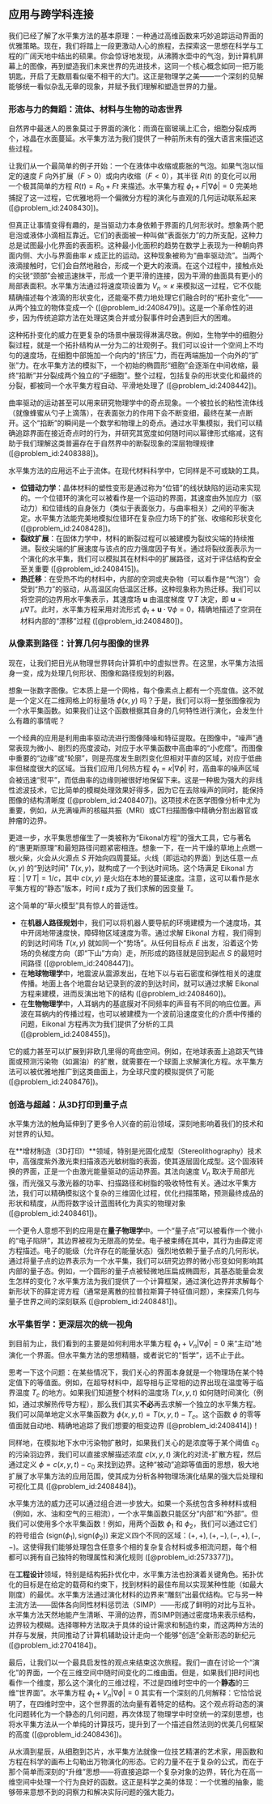 ## 应用与跨学科连接

我们已经了解了水平集方法的基本原理：一种通过高维函数来巧妙追踪运动界面的优雅策略。现在，我们将踏上一段更激动人心的旅程，去探索这一思想在科学与工程的广阔天地中结出的硕果。你会惊讶地发现，从沸腾水壶中的气泡，到计算机屏幕上的图像，再到塑造我们未来世界的先进技术，这同一个核心概念如同一把万能钥匙，开启了无数扇看似毫不相干的大门。这正是物理学之美——一个深刻的见解能够统一看似杂乱无章的现象，并赋予我们理解和塑造世界的力量。

### 形态与力的舞蹈：流体、材料与生物的动态世界

自然界中最迷人的景象莫过于界面的演化：雨滴在窗玻璃上汇合，细胞分裂成两个，冰晶在水面蔓延。水平集方法为我们提供了一种前所未有的强大语言来描述这些过程。

让我们从一个最简单的例子开始：一个在液体中收缩或膨胀的气泡。如果气泡以恒定的速度 $F$ 向外扩展（$F>0$）或向内收缩（$F<0$），其半径 $R(t)$ 的变化可以用一个极其简单的方程 $R(t) = R_0 + F t$ 来描述。水平集方程 $\phi_t + F|\nabla\phi|=0$ 完美地捕捉了这一过程，它优雅地将一个偏微分方程的演化与直观的几何运动联系起来 ([@problem_id:2408430])。

但真正让事情变得有趣的，是当驱动力本身依赖于界面的几何形状时。想象两个肥皂泡或液体小滴相互靠近。它们的表面被一种叫做“表面张力”的力所支配，这种力总是试图最小化界面的表面积。这种最小化面积的趋势在数学上表现为一种朝向界面内侧、大小与界面曲率 $\kappa$ 成正比的运动。这种现象被称为“曲率驱动流”。当两个液滴接触时，它们会自然地融合，形成一个更大的液滴。在这个过程中，接触点处的尖锐“颈部”会被迅速抹平，形成一个更平滑的连接，因为平滑的曲面具有更小的局部表面积。水平集方法通过将速度项设置为 $V_n \propto \kappa$ 来模拟这一过程，它不仅能精确描述每个液滴的形状变化，还能毫不费力地处理它们融合时的“拓扑变化”——从两个独立的物体变成一个 ([@problem_id:2408479])。这是一个革命性的进步，因为传统追踪方法在处理这类合并或分裂事件时会遇到巨大的困难。

这种拓扑变化的威力在更复杂的场景中展现得淋漓尽致。例如，生物学中的细胞分裂过程，就是一个拓扑结构从一分为二的壮观例子。我们可以设计一个空间上不均匀的速度场，在细胞中部施加一个向内的“挤压”力，而在两端施加一个向外的“扩张”力。在水平集方法的模拟下，一个初始的椭圆形“细胞”会逐渐在中间收缩，最终“掐断”并分裂成两个独立的“子细胞”。整个过程，包括复杂的形状变化和最终的分裂，都被同一个水平集方程自动、平滑地处理了 ([@problem_id:2408442])。

曲率驱动的运动甚至可以用来研究物理学中的奇点现象。一个被拉长的粘性流体线（就像蜂蜜从勺子上滴落），在表面张力的作用下会不断变细，最终在某一点断开。这个“掐断”的瞬间是一个数学和物理上的奇点。通过水平集模拟，我们可以精确追踪界面在接近奇点时的行为，并研究其宽度如何随时间以幂律形式缩减，这有助于我们理解这类普遍存在于自然界中的断裂现象的深层物理规律 ([@problem_id:2408388])。

水平集方法的应用远不止于流体。在现代材料科学中，它同样是不可或缺的工具。
- **位错动力学**：晶体材料的塑性变形是通过称为“位错”的线状缺陷的运动来实现的。一个位错环的演化可以被看作是一个运动的界面，其速度由外加应力（驱动力）和位错线的自身张力（类似于表面张力，与曲率相关）之间的平衡决定。水平集方法能完美地模拟位错环在复杂应力场下的扩张、收缩和形状变化 ([@problem_id:2408428])。
- **裂纹扩展**：在固体力学中，材料的断裂过程可以被建模为裂纹尖端的持续推进。裂纹尖端的扩展速度与该点的应力强度因子有关。通过将裂纹面表示为一个演化的水平集，我们可以模拟其在材料中的扩展路径，这对于评估结构安全至关重要 ([@problem_id:2408415])。
- **热迁移**：在受热不均的材料中，内部的空洞或夹杂物（可以看作是“气泡”）会受到“热力”的驱动，从高温区向低温区迁移。这种现象称为热迁移。我们可以将空洞的边界用水平集表示，其速度场 $\mathbf{u}$ 由温度梯度 $\nabla T$ 决定，即 $\mathbf{u} = \mu \nabla T$。此时，水平集方程采用对流形式 $\phi_t + \mathbf{u} \cdot \nabla \phi = 0$，精确地描述了空洞在材料内部的“漂移”过程 ([@problem_id:2408480])。

### 从像素到路径：计算几何与图像的世界

现在，让我们把目光从物理世界转向计算机中的虚拟世界。在这里，水平集方法摇身一变，成为处理几何形状、图像和路径规划的利器。

想象一张数字图像。它本质上是一个网格，每个像素点上都有一个亮度值。这不就是一个定义在二维网格上的标量场 $\phi(x,y)$ 吗？于是，我们可以将一整张图像视为一个水平集函数。如果我们让这个函数根据其自身的几何特性进行演化，会发生什么有趣的事情呢？

一个经典的应用是利用曲率驱动流进行图像降噪和特征提取。在图像中，“噪声”通常表现为微小、剧烈的亮度波动，对应于水平集函数中高曲率的“小疙瘩”。而图像中重要的“边缘”或“轮廓”，则是亮度发生剧烈变化但相对平直的区域，对应于低曲率但梯度很大的区域。当我们应用几何热方程 $\phi_t = \kappa |\nabla\phi|$ 时，高曲率的噪声区域会被迅速“熨平”，而低曲率的边缘则被很好地保留下来。这是一种极为强大的非线性滤波技术，它比简单的模糊处理效果好得多，因为它在去除噪声的同时，能保持图像的结构清晰度 ([@problem_id:2408407])。这项技术在医学图像分析中尤为重要，例如，从充满噪声的核磁共振（MRI）或CT扫描图像中精确分割出器官或肿瘤的边界。

更进一步，水平集思想催生了一类被称为“Eikonal方程”的强大工具，它与著名的“惠更斯原理”和最短路径问题紧密相连。想象一下，在一片干燥的草地上点燃一根火柴，火会从火源点 $S$ 开始向四周蔓延。火线（即运动的界面）到达任意一点 $(x,y)$ 的“到达时间” $T(x,y)$，就构成了一个到达时间场。这个场满足 Eikonal 方程：$|\nabla T| = 1/c$，其中 $c(x,y)$ 是火焰在本地的蔓延速度。注意，这可以看作是水平集方程的“静态”版本，时间 $t$ 成为了我们求解的因变量 $T$。

这个简单的“草火模型”具有惊人的普适性。
- 在**机器人路径规划**中，我们可以将机器人要导航的环境建模为一个速度场，其中开阔地带速度快，障碍物区域速度为零。通过求解 Eikonal 方程，我们得到的到达时间场 $T(x,y)$ 就如同一个“势场”。从任何目标点 $E$ 出发，沿着这个势场的负梯度方向（即“下山”方向）走，所形成的路径就是回到起点 $S$ 的最短时间路径 ([@problem_id:2408447])。
- 在**地球物理学**中，地震波从震源发出，在地下以与岩石密度和弹性相关的速度传播。地面上各个地震台站记录到的波的到达时间，就可以通过求解 Eikonal 方程来建模，进而反演出地下的结构 ([@problem_id:2408460])。
- 在**生物物理学**中，人耳蜗内的基底膜对不同频率的声音有不同的响应位置。声波在耳蜗内的传播过程，也可以被建模为一个波前沿速度变化的介质中传播的问题，Eikonal 方程再次为我们提供了分析的工具 ([@problem_id:2408455])。

它的威力甚至可以扩展到非欧几里得的弯曲空间。例如，在地球表面上追踪天气锋面或预测污染物（如漏油）的扩散，就需要在一个球面上求解演化方程。水平集方法可以被优雅地推广到这类曲面上，为全球尺度的模拟提供了可能 ([@problem_id:2408476])。

### 创造与超越：从3D打印到量子点

水平集方法的触角延伸到了更多令人兴奋的前沿领域，深刻地影响着我们的技术和对世界的认知。

在**增材制造（3D打印）**领域，特别是光固化成型（Stereolithography）技术中，高强度紫外激光束扫描液态光敏树脂的表面，使其逐层固化成型。这个固液转换的界面，正是一个由激光能量驱动的运动界面。其法向速度 $V_n$ 取决于局部光强，而光强又与激光器的功率、扫描路径和树脂的吸收特性有关。通过水平集方法，我们可以精确模拟这个复杂的三维固化过程，优化扫描策略，预测最终成品的形状和精度，从而将数字设计蓝图转化为真实的物理对象 ([@problem_id:2408461])。

一个更令人意想不到的应用是在**量子物理学**中。一个“量子点”可以被看作一个微小的“电子陷阱”，其边界被视为无限高的势垒。电子被束缚在其中，其行为由薛定谔方程描述。电子的能级（允许存在的能量状态）强烈地依赖于量子点的几何形状。通过将量子点的边界表示为一个水平集，我们可以研究边界的微小形变如何影响其内部的量子态。例如，一个圆形的量子点被轻微地压扁成椭圆形，其基态能量会发生怎样的变化？水平集方法为我们提供了一个计算框架，通过演化边界并求解每个新形状下的薛定谔方程（通常是离散的拉普拉斯算子特征值问题），来探索几何与量子世界之间的深刻联系 ([@problem_id:2408481])。

### 水平集哲学：更深层次的统一视角

到目前为止，我们看到的主要是如何利用水平集方程 $\phi_t + V_n |\nabla\phi| = 0$ 来“主动”地演化一个界面。但水平集方法的思想精髓，或者说它的“哲学”，远不止于此。

思考一下这个问题：在某些情况下，我们关心的界面本身就是一个物理场在某个特定值下的等值面。例如，在超导材料中，超导相与正常相的边界出现在温度等于临界温度 $T_c$ 的地方。如果我们知道整个材料的温度场 $T(x,y,t)$ 如何随时间演化（例如，通过求解热传导方程），那么我们其实**不必**再去求解一个独立的水平集方程。我们可以简单地定义水平集函数为 $\phi(x,y,t) = T(x,y,t) - T_c$。这个函数 $\phi$ 的零等值面就自动地、精确地追踪了我们想要的相变边界 ([@problem_id:2408414])！

同样地，在模拟地下水中污染物扩散时，如果我们关心的是浓度等于某个阈值 $c_0$ 的污染羽边界，我们可以直接求解描述浓度 $c(x,y,t)$ 演化的对流-扩散方程，然后通过定义 $\phi = c(x,y,t) - c_0$ 来找到边界。这种“被动”追踪等值面的思想，极大地扩展了水平集方法的应用范围，使其成为分析各种物理场演化结果的强大后处理和可视化工具 ([@problem_id:2408484])。

水平集方法的威力还可以通过组合进一步放大。如果一个系统包含多种材料或相（例如，水、油和空气的三相流），一个水平集函数只能区分“内部”和“外部”。但我们可以使用多个水平集函数！例如，用两个函数 $\phi_1$ 和 $\phi_2$，我们可以通过它们的符号组合 $(\text{sign}(\phi_1), \text{sign}(\phi_2))$ 来定义四个不同的区域：$(+,+), (+,-), (-,+), (-,-)$。这使得我们能够处理包含任意多个相的复杂复合材料或多相流问题，每个相都可以拥有自己独特的物理属性和演化规则 ([@problem_id:2573377])。

在**工程设计**领域，特别是结构拓扑优化中，水平集方法也扮演着关键角色。拓扑优化的目标是在给定的载荷和约束下，找到材料的最佳布局以实现某种性能（如最大刚度）的最优。水平集方法通过演化材料的边界来“雕刻”出最优结构。它与另一种主流方法——固体各向同性材料惩罚法（SIMP）——形成了鲜明的对比与互补。水平集方法天然地能产生清晰、平滑的边界，而SIMP则通过密度场来表示结构，边界较为模糊。选择哪种方法取决于具体的设计需求和制造约束，而这两种方法的并存与发展，共同推动了计算机辅助设计走向一个能够“创造”全新形态的新纪元 ([@problem_id:2704184])。

最后，让我们以一个最具启发性的观点来结束这次旅程。我们一直在讨论一个“演化”的界面，一个在三维空间中随时间变化的二维曲面。但是，如果我们把时间也看作一个维度，那么这个演化的三维过程，不过是四维时空中的一个**静态**的三维“世界面”。水平集方程 $\phi_t + V_n |\nabla\phi| = 0$ 其实有一个深刻的几何解释：它恰恰说明了，在四维时空中，这个世界面的法向量有着特定的结构。这个观点将动态的演化问题转化为一个静态的几何问题，再次体现了物理学中时空统一的深刻思想，也将水平集方法从一个单纯的计算技巧，提升到了一个描述自然法则的优美几何框架的高度 ([@problem_id:2408436])。

从水滴到星辰，从细胞到芯片，水平集方法就像一位技艺精湛的艺术家，用函数和方程在科学的画布上勾勒出万物演化的形态。它的力量不在于复杂的公式，而在于那个简单而深刻的“升维”思想——将直接追踪一个复杂对象的边界，转化为在高一维空间中处理一个行为良好的函数。这正是科学之美的体现：一个优雅的抽象，能够带来意想不到的洞察力和解决实际问题的强大能力。